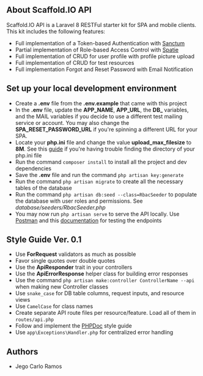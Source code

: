 ## About Scaffold.IO API

Scaffold.IO API is a Laravel 8 RESTFul starter kit for SPA and mobile clients. This kit includes the following features:
- Full implementation of a Token-based Authentication with [Sanctum](https://laravel.com/docs/8.x/sanctum)
- Partial implementation of Role-based Access Control with [Spatie](https://spatie.be/docs/laravel-permission/v5/introduction)
- Full implementation of CRUD for user profile with profile picture upload
- Full implementation of CRUD for test resources
- Full implementation Forgot and Reset Password with Email Notification

## Set up your local development environment
- Create a **.env** file from the **.env.example** that came with this project
- In the **.env** file, update the **APP_NAME**, **APP_URL**, the **DB_** variables, and the MAIL variables if you decide to use a different test mailing service or account. You may also change the **SPA_RESET_PASSWORD_URL** if you're spinning a different URL for your SPA.
- Locate your **php.ini** file and change the value **upload_max_filesize** to **8M**. See this [guide](https://devanswers.co/ubuntu-php-php-ini-configuration-file/) if you're having trouble finding the directory of your php.ini file
- Run the command `composer install`  to install all the project and dev dependencies
- Save the **.env** file and run the command `php artisan key:generate`
- Run the command `php artisan migrate` to create all the necessary tables of the database
- Run the command `php artisan db:seed --class=RbacSeeder` to populate the database with user roles and permissions. See *database/seeders/RbacSeeder.php*
- You may now run `php artisan serve` to serve the API locally. Use [Postman](https://www.postman.com/downloads/) and this [documentation](https://documenter.getpostman.com/view/5841607/U16gPnBU) for testing the endpoints

## Style Guide Ver. 0.1
- Use **ForRequest** validators as much as possible
- Favor single quotes over double quotes
- Use the **ApiResponder** trait in your controllers
- Use the **ApiErrorResponse** helper class for building error responses
- Use the command `php artisan make:controller ControllerName --api` when making new Controller classes
- Use `snake_case` for DB table columns, request inputs, and resource views
- Use `CamelCase` for class names
- Create separate API route files per resource/feature. Load all of them in `routes/api.php`
- Follow and implement the [PHPDoc](https://docs.phpdoc.org/3.0/guide/guides/docblocks.html) style guide
- Use `app\Exceptions\Handler.php` for centralized error handling


## Authors

- Jego Carlo Ramos


